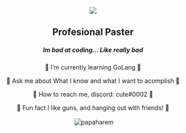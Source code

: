 <p align="center">
<img align = "center" src= "https://24.media.tumblr.com/b80e381b243481395afb23bb2a42e609/tumblr_ml8bvo6Ygs1r9cz61o1_500.gif">
</p>

<h2 align="center"> Profesional Paster </h2>

<h5 align="center"> Im bad at coding... Like really bad </h5>


 <p align="center">
 💜 I’m currently learning GoLang 💜
 </p>
 <p align="center">
 💜 Ask me about What I know and what I want to acomplish 💜
 </p>
 <p align="center">
 💜 How to reach me, discord: cute#0002 💜
 </p>
 <p align="center">
 💜 Fun fact I like guns, and hanging out with friends! 💜
 </p>



<p align="center">&nbsp;<img align="center" src="https://github-readme-stats.vercel.app/api?username=papaharem&show_icons=true&theme=dark&title_color=ffffff&text_color=ffffff&bg_color=533B63&locale=en" alt="papaharem" /></p>
